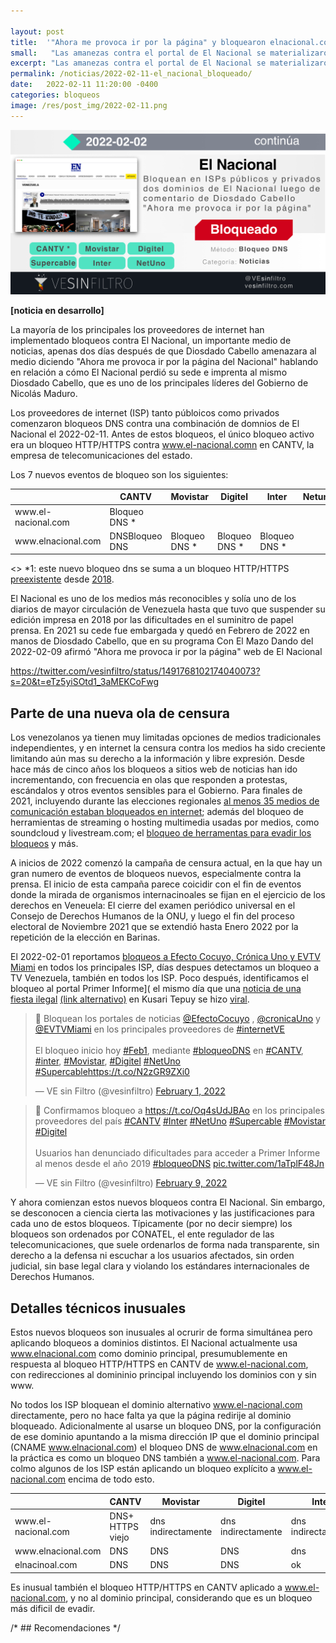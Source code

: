 ```yaml
---

layout: post
title:  '"Ahora me provoca ir por la página" y bloquearon elnacional.com'
small:   "Las amanezas contra el portal de El Nacional se materializaron en medio de ola de censura"
excerpt: "Las amanezas contra el portal de El Nacional se materializaron en medio de ola de censura, luego de perder su sede. "
permalink: /noticias/2022-02-11-el_nacional_bloqueado/
date:   2022-02-11 11:20:00 -0400
categories: bloqueos
image: /res/post_img/2022-02-11.png
---
```

<p class="cover"><img class="" src="/res/post_img/2022-02-11.png"></p>

**[noticia en desarrollo]**

La mayoría de los principales los proveedores de internet han implementado bloqueos contra El Nacional, un importante medio de noticias, apenas dos días después de que Diosdado Cabello amenazara al medio diciendo "Ahora me provoca ir por la página del Nacional" hablando en relación a cómo El Nacional perdió su sede e imprenta al mismo Diosdado Cabello, que es uno de los principales líderes del Gobierno de Nicolás Maduro.

Los proveedores de internet (ISP) tanto públoicos como privados comenzaron bloqueos DNS contra una combinación de domnios de El Nacional el 2022-02-11. Antes de estos bloqueos, el único bloqueo activo era un bloqueo HTTP/HTTPS contra www.el-nacional.comn en CANTV, la empresa de telecomunicaciones del estado.

Los 7 nuevos eventos de bloqueo son los siguientes:
<table class="tableizer-table">
<thead><tr class="tableizer-firstrow"><th></th><th>CANTV</th><th>Movistar</th><th>Digitel</th><th>Inter</th><th>Netuno</th><th>Supercable</th></tr></thead><tbody>
 <tr><td>www.el-nacional.com</td><td>Bloqueo DNS *</td><td>&nbsp;</td><td>&nbsp;</td><td>&nbsp;</td><td>&nbsp;</td><td>Bloqueo DNS *</td></tr>
 <tr><td>www.elnacional.com</td><td>DNSBloqueo DNS</td><td>Bloqueo DNS *</td><td>Bloqueo DNS *</td><td>Bloqueo DNS *</td><td>&nbsp;</td><td>Bloqueo DNS *</td></tr>
</tbody></table>

<<tabla>>
*1: este nuevo bloqueo dns se suma a un bloqueo HTTP/HTTPS [preexistente](https://vesinfiltro.com/noticias/2021-election-blocks/) desde [2018](https://vesinfiltro.com/noticias/state_of_internet_censorship_2018-08-16/).

El Nacional es uno de los medios más reconocibles y solía uno de los diarios de mayor circulación de Venezuela hasta que tuvo que suspender su edición impresa en 2018 por las dificultades en el suminitro de papel prensa. En 2021 su cede fue embargada y quedó en Febrero de 2022 en manos de Diosdado Cabello, que en su programa Con El Mazo Dando del 2022-02-09 afirmó "Ahora me provoca ir por la página" web de El Nacional

https://twitter.com/vesinfiltro/status/1491768102174040073?s=20&t=eTz5yiSOtd1_3aMEKCoFwg


## Parte de una nueva ola de censura

Los venezolanos ya tienen muy limitadas opciones de medios tradicionales independientes, y en internet la censura contra los medios ha sido creciente limitando aún mas su derecho a la información y libre expresión. Desde hace más de cinco años los bloqueos a sitios web de noticias han ido incrementando, con frecuencia en olas que responden a protestas, escándalos y otros eventos sensibles para el Gobierno. Para finales de 2021, incluyendo durante las elecciones regionales [al menos 35 medios de comunicación estaban bloqueados en internet](https://vesinfiltro.com/noticias/2021-election-blocks/); además del bloqueo de herramientas de streaming o hosting multimedia usadas por medios, como soundcloud y livestream.com; el [bloqueo de herramentas para evadir los bloqueos](https://vesinfiltro.com/noticias/2022-02-07-restriction-circumvention-tools/) y más.

A inicios de 2022 comenzó la campaña de censura actual, en la que hay un gran numero de eventos de bloqueos nuevos, especialmente contra la prensa. El inicio de esta campaña parece coicidir con el fin de eventos donde la mirada de organismos internacinoales se fijan en el ejercicio de los derechos en Veneuela: El cierre del examen periódico universal en el Consejo de Derechos Humanos de la ONU, y luego el fin del proceso electoral de Noviembre 2021 que se extendió hasta Enero 2022 por la repetición de la elección en Barinas.

El 2022-02-01 reportamos [bloqueos a Efecto Cocuyo, Crónica Uno y EVTV Miami](https://vesinfiltro.com/noticias/2022-02-01-bloqueo-Noticias/) en todos los principales ISP, días despues detectamos un bloqueo a TV Venezuela, también en todos los ISP. Poco después, identificamos el bloqueo al portal Primer Informe]( el mismo día que una [noticia de una fiesta ilegal](https://primerinforme.com/corrupcion/una-boda-en-el-salto-angel-era-el-proximo-evento-del-enchufado-chavista-de-canaima/) [(link alternativo)](https://1erinforme.com/corrupcion/una-boda-en-el-salto-angel-era-el-proximo-evento-del-enchufado-chavista-de-canaima/) en Kusari Tepuy se hizo [viral](https://twitter.com/search?q=(primerinforme.com%20OR%201erinforme.com)%20AND%20tepuy&src=typed_query&f=top).


<blockquote class="twitter-tweet"><p lang="es" dir="ltr">🛑 Bloquean los portales de noticias <a href="https://twitter.com/EfectoCocuyo?ref_src=twsrc%5Etfw">@EfectoCocuyo</a> , <a href="https://twitter.com/CronicaUno?ref_src=twsrc%5Etfw">@cronicaUno</a> y <a href="https://twitter.com/EVTVMiami?ref_src=twsrc%5Etfw">@EVTVMiami</a> en los principales proveedores de <a href="https://twitter.com/hashtag/internetVE?src=hash&amp;ref_src=twsrc%5Etfw">#internetVE</a><br><br>El bloqueo inicio hoy <a href="https://twitter.com/hashtag/Feb1?src=hash&amp;ref_src=twsrc%5Etfw">#Feb1</a>, mediante <a href="https://twitter.com/hashtag/bloqueoDNS?src=hash&amp;ref_src=twsrc%5Etfw">#bloqueoDNS</a> en <a href="https://twitter.com/hashtag/CANTV?src=hash&amp;ref_src=twsrc%5Etfw">#CANTV</a>, <a href="https://twitter.com/hashtag/inter?src=hash&amp;ref_src=twsrc%5Etfw">#inter</a>, <a href="https://twitter.com/hashtag/Movistar?src=hash&amp;ref_src=twsrc%5Etfw">#Movistar</a>, <a href="https://twitter.com/hashtag/Digitel?src=hash&amp;ref_src=twsrc%5Etfw">#Digitel</a> <a href="https://twitter.com/hashtag/NetUno?src=hash&amp;ref_src=twsrc%5Etfw">#NetUno</a> <a href="https://twitter.com/hashtag/Supercable?src=hash&amp;ref_src=twsrc%5Etfw">#Supercable</a><a href="https://t.co/N2zGR9ZXi0">https://t.co/N2zGR9ZXi0</a></p>&mdash; VE sin Filtro (@vesinfiltro) <a href="https://twitter.com/vesinfiltro/status/1488618998774312968?ref_src=twsrc%5Etfw">February 1, 2022</a></blockquote> <script async src="https://platform.twitter.com/widgets.js" charset="utf-8"></script>

<blockquote class="twitter-tweet"><p lang="es" dir="ltr">🛑 Confirmamos bloqueo a <a href="https://t.co/Oq4sUdJBAo">https://t.co/Oq4sUdJBAo</a> en los principales proveedores del país <a href="https://twitter.com/hashtag/CANTV?src=hash&amp;ref_src=twsrc%5Etfw">#CANTV</a> <a href="https://twitter.com/hashtag/Inter?src=hash&amp;ref_src=twsrc%5Etfw">#Inter</a> <a href="https://twitter.com/hashtag/NetUno?src=hash&amp;ref_src=twsrc%5Etfw">#NetUno</a> <a href="https://twitter.com/hashtag/Supercable?src=hash&amp;ref_src=twsrc%5Etfw">#Supercable</a> <a href="https://twitter.com/hashtag/Movistar?src=hash&amp;ref_src=twsrc%5Etfw">#Movistar</a> <a href="https://twitter.com/hashtag/Digitel?src=hash&amp;ref_src=twsrc%5Etfw">#Digitel</a><br><br>Usuarios han denunciado dificultades para acceder a Primer Informe al menos desde el año 2019 <a href="https://twitter.com/hashtag/bloqueoDNS?src=hash&amp;ref_src=twsrc%5Etfw">#bloqueoDNS</a> <a href="https://t.co/1aTplF48Jn">pic.twitter.com/1aTplF48Jn</a></p>&mdash; VE sin Filtro (@vesinfiltro) <a href="https://twitter.com/vesinfiltro/status/1491477501931139072?ref_src=twsrc%5Etfw">February 9, 2022</a></blockquote> <script async src="https://platform.twitter.com/widgets.js" charset="utf-8"></script>

Y ahora comienzan estos nuevos bloqueos contra El Nacional. Sin embargo, se desconocen a ciencia cierta las motivaciones y las justificaciones para cada uno de estos bloqueos. Típicamente (por no decir siempre) los bloqueos son ordenados por CONATEL, el ente regulador de las telecomunicaciones, que suele ordenarlos de forma nada transparente, sin derecho a la defensa ni escuchar a los usuarios afectados, sin orden judicial, sin base legal clara y violando los estándares internacionales de Derechos Humanos.




## Detalles técnicos inusuales

Estos nuevos bloqueos son inusuales al ocrurir de forma simultánea pero aplicando bloqueos a dominios distintos. El Nacional actualmente usa www.elnacional.com como dominio principal, presumublemente en respuesta al bloqueo HTTP/HTTPS en CANTV de www.el-nacional.com, con redirecciones al domininio principal incluyendo los dominios con y sin www.

No todos los ISP bloquean el dominio alternativo www.el-nacional.com directamente, pero no hace falta ya que la página redirije al dominio bloqueado. Adicionalmente al usarse un bloqueo DNS, por la configuración de ese dominio apuntando a la misma dirección IP que el dominio principal (CNAME www.elnacional.com) el bloqueo DNS de www.elnacional.com en la práctica es como un bloqueo DNS también a www.el-nacional.com. Para colmo algunos de los ISP están aplicando un bloqueo explícito a www.el-nacional.com encima de todo esto.

<table class="tableizer-table">
<thead><tr><th></th><th>CANTV</th><th>Movistar</th><th>Digitel</th><th>Inter</th><th>Netuno</th><th>Supercable</th></tr></thead><tbody>
 <tr><td>www.el-nacional.com</td><td>DNS+ HTTPS viejo</td><td>dns indirectamente</td><td>dns indirectamente</td><td>dns indirectamente</td><td>ok</td><td>DNS</td></tr>
 <tr><td>www.elnacional.com</td><td>DNS</td><td>DNS</td><td>DNS</td><td>dns</td><td>ok</td><td>DNS</td></tr>
 <tr><td>elnacinoal.com</td><td>DNS</td><td>DNS</td><td>DNS</td><td>ok</td><td>ok</td><td>DNS</td></tr>
</tbody></table>

Es inusual también el bloqueo HTTP/HTTPS en CANTV aplicado a www.el-nacional.com, y no al dominio principal, considerando que es un bloqueo más dificil de evadir.

/* ## Recomendaciones */
